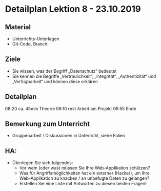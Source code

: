 Detailplan Lektion 8 - 23.10.2019
============================================

Material
--------

* Unterrichts-Unterlagen
* Git-Code, Branch:

Ziele
-----
* Sie wissen, was der Begriff „Datenschutz“ bedeutet
* Sie kennen die Begriffe „Vertraulichkeit“, „Integrität“, „Authentizität“ und „Verfügbarkeit“ und können diese erklären

Detailplan
----------

08:20 ca. 45min Theorie
09:10 rest Arbeit am Projekt
09:55 Ende


Bemerkung zum Unterricht
------------------------

- Gruppenarbeit / Diskussionen in Unterricht, siehe Folien


HA:
-----

* Überlegen Sie sich folgendes:
  * Vor wem (oder was) müssen Sie Ihre Web-Applikation schützen?
  * Was für Angriffsmöglichkeiten hat ein externer (Hacker), um Ihre Web-Applikation zu knacken / an unbefugte Daten zu gelangen?
  * Erstellen Sie eine Liste mit Antworten zu diesen beiden Fragen!
